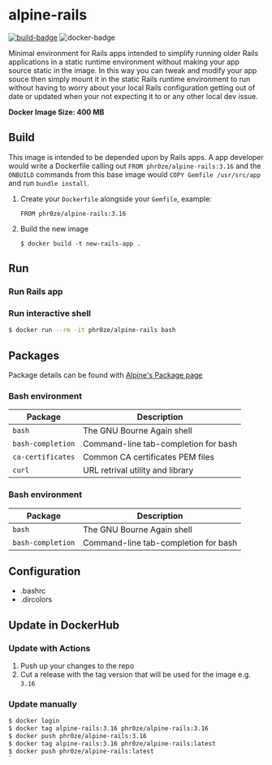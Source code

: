alpine-rails
====================================================================================================
[![build-badge](https://github.com/phR0ze/alpine-rails/workflows/Build%20Docker%20Image/badge.svg)](https://github.com/phR0ze/alpine-rails/actions)
![docker-badge](https://img.shields.io/docker/v/phr0ze/alpine-rails?label=Docker%20Image)

Minimal environment for Rails apps intended to simplify running older Rails applications in a static 
runtime environment without making your app source static in the image. In this way you can tweak and 
modify your app souce then simply mount it in the static Rails runtime environment to run without 
having to worry about your local Rails configuration getting out of date or updated when your not 
expecting it to or any other local dev issue.

**Docker Image Size: 400 MB**

## Build
This image is intended to be depended upon by Rails apps. A app developer would write a Dockerfile 
calling out `FROM phr0ze/alpine-rails:3.16` and the `ONBUILD` commands from this base image would 
`COPY Gemfile /usr/src/app` and run `bundle install`.

1. Create your `Dockerfile` alongside your `Gemfile`, example:
   ```
   FROM phr0ze/alpine-rails:3.16
   ```
2. Build the new image
   ```
   $ docker build -t new-rails-app .
   ```

## Run

### Run Rails app

### Run interactive shell
```bash
$ docker run --rm -it phr0ze/alpine-rails bash
```

## Packages
Package details can be found with [Alpine's Package page](https://pkgs.alpinelinux.org/packages)

### Bash environment
| Package                   | Description
| ------------------------- |  ------------------------------------------
| `bash`                    | The GNU Bourne Again shell
| `bash-completion`         | Command-line tab-completion for bash
| `ca-certificates`         | Common CA certificates PEM files
| `curl`                    | URL retrival utility and library

### Bash environment
| Package                   | Description
| ------------------------- |  ------------------------------------------
| `bash`                    | The GNU Bourne Again shell
| `bash-completion`         | Command-line tab-completion for bash

## Configuration
* .bashrc
* .dircolors

## Update in DockerHub

### Update with Actions
1. Push up your changes to the repo
2. Cut a release with the tag version that will be used for the image e.g. `3.16`

### Update manually
```bash
$ docker login
$ docker tag alpine-rails:3.16 phr0ze/alpine-rails:3.16
$ docker push phr0ze/alpine-rails:3.16
$ docker tag alpine-rails:3.16 phr0ze/alpine-rails:latest
$ docker push phr0ze/alpine-rails:latest
`
